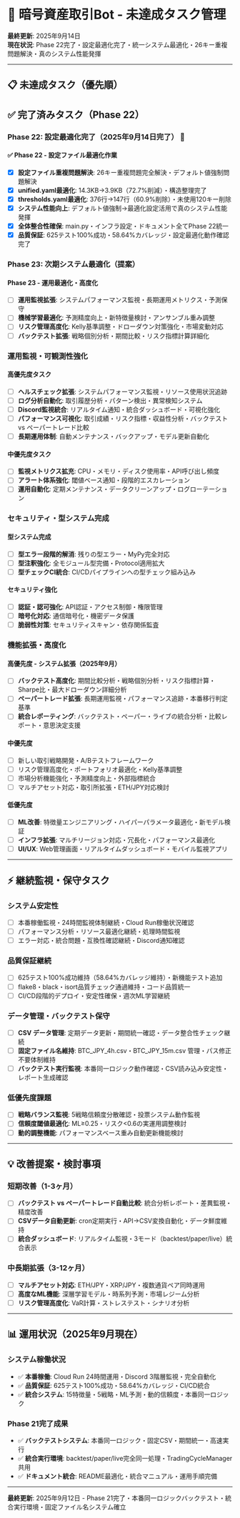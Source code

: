 # 🚀 暗号資産取引Bot - 未達成タスク管理

**最終更新**: 2025年9月14日  
**現在状況**: Phase 22完了・設定最適化完了・統一システム最適化・26キー重複問題解決・真のシステム性能発揮

---

## 📋 未達成タスク（優先順）

## ✅ 完了済みタスク（Phase 22）

### **Phase 22: 設定最適化完了（2025年9月14日完了）** 🚀

#### **✅ Phase 22 - 設定ファイル最適化作業**
- [x] **設定ファイル重複問題解決**: 26キー重複問題完全解決・デフォルト値強制問題解決
- [x] **unified.yaml最適化**: 14.3KB→3.9KB（72.7%削減）・構造整理完了
- [x] **thresholds.yaml最適化**: 376行→147行（60.9%削除）・未使用120キー削除
- [x] **システム性能向上**: デフォルト値強制→最適化設定活用で真のシステム性能発揮
- [x] **全体整合性確保**: main.py・インフラ設定・ドキュメント全てPhase 22統一
- [x] **品質保証**: 625テスト100%成功・58.64%カバレッジ・設定最適化動作確認完了

### **Phase 23: 次期システム最適化（提案）**

#### **Phase 23 - 運用最適化・高度化**
- [ ] **運用監視拡張**: システムパフォーマンス監視・長期運用メトリクス・予測保守
- [ ] **機械学習最適化**: 予測精度向上・新特徴量検討・アンサンブル重み調整
- [ ] **リスク管理高度化**: Kelly基準調整・ドローダウン対策強化・市場変動対応
- [ ] **バックテスト拡張**: 戦略個別分析・期間比較・リスク指標計算詳細化

### **運用監視・可観測性強化**

#### **高優先度タスク**
- [ ] **ヘルスチェック拡張**: システムパフォーマンス監視・リソース使用状況追跡
- [ ] **ログ分析自動化**: 取引履歴分析・パターン検出・異常検知システム
- [ ] **Discord監視統合**: リアルタイム通知・統合ダッシュボード・可視化強化
- [ ] **パフォーマンス可視化**: 取引成績・リスク指標・収益性分析・バックテスト vs ペーパートレード比較
- [ ] **長期運用体制**: 自動メンテナンス・バックアップ・モデル更新自動化

#### **中優先度タスク**
- [ ] **監視メトリクス拡充**: CPU・メモリ・ディスク使用率・API呼び出し頻度
- [ ] **アラート体系強化**: 閾値ベース通知・段階的エスカレーション
- [ ] **運用自動化**: 定期メンテナンス・データクリーンアップ・ログローテーション

### **セキュリティ・型システム完成**

#### **型システム完成**
- [ ] **型エラー段階的解消**: 残りの型エラー・MyPy完全対応
- [ ] **型注釈強化**: 全モジュール型完備・Protocol適用拡大
- [ ] **型チェックCI統合**: CI/CDパイプラインへの型チェック組み込み

#### **セキュリティ強化**
- [ ] **認証・認可強化**: API認証・アクセス制御・権限管理
- [ ] **暗号化対応**: 通信暗号化・機密データ保護
- [ ] **脆弱性対策**: セキュリティスキャン・依存関係監査

### **機能拡張・高度化**

#### **高優先度 - システム拡張（2025年9月）**
- [ ] **バックテスト高度化**: 期間比較分析・戦略個別分析・リスク指標計算・Sharpe比・最大ドローダウン詳細分析
- [ ] **ペーパートレード拡張**: 長期運用監視・パフォーマンス追跡・本番移行判定基準
- [ ] **統合レポーティング**: バックテスト・ペーパー・ライブの統合分析・比較レポート・意思決定支援

#### **中優先度**
- [ ] 新しい取引戦略開発・A/Bテストフレームワーク
- [ ] リスク管理高度化・ポートフォリオ最適化・Kelly基準調整
- [ ] 市場分析機能強化・予測精度向上・外部指標統合
- [ ] マルチアセット対応・取引所拡張・ETH/JPY対応検討

#### **低優先度**
- [ ] **ML改善**: 特徴量エンジニアリング・ハイパーパラメータ最適化・新モデル検証
- [ ] **インフラ拡張**: マルチリージョン対応・冗長化・パフォーマンス最適化
- [ ] **UI/UX**: Web管理画面・リアルタイムダッシュボード・モバイル監視アプリ

---

## ⚡ 継続監視・保守タスク

### **システム安定性**
- [ ] 本番稼働監視・24時間監視体制継続・Cloud Run稼働状況確認
- [ ] パフォーマンス分析・リソース最適化継続・処理時間監視
- [ ] エラー対応・統合問題・互換性確認継続・Discord通知確認

### **品質保証継続**
- [ ] 625テスト100%成功維持（58.64%カバレッジ維持）・新機能テスト追加
- [ ] flake8・black・isort品質チェック通過維持・コード品質統一
- [ ] CI/CD段階的デプロイ・安定性確保・週次ML学習継続

### **データ管理・バックテスト保守**
- [ ] **CSV データ管理**: 定期データ更新・期間統一確認・データ整合性チェック継続
- [ ] **固定ファイル名維持**: BTC_JPY_4h.csv・BTC_JPY_15m.csv 管理・パス修正不要体制維持
- [ ] **バックテスト実行監視**: 本番同一ロジック動作確認・CSV読み込み安定性・レポート生成確認

### **低優先度課題**
- [ ] **戦略バランス監視**: 5戦略信頼度分散確認・投票システム動作監視
- [ ] **信頼度閾値最適化**: ML≥0.25・リスク<0.6の実運用調整検討
- [ ] **動的調整機能**: パフォーマンスベース重み自動更新機能検討

---

## 💡 改善提案・検討事項

### **短期改善（1-3ヶ月）**
- [ ] **バックテスト vs ペーパートレード自動比較**: 統合分析レポート・差異監視・精度改善
- [ ] **CSVデータ自動更新**: cron定期実行・API→CSV変換自動化・データ鮮度維持
- [ ] **統合ダッシュボード**: リアルタイム監視・3モード（backtest/paper/live）統合表示

### **中長期拡張（3-12ヶ月）**
- [ ] **マルチアセット対応**: ETH/JPY・XRP/JPY・複数通貨ペア同時運用
- [ ] **高度なML機能**: 深層学習モデル・時系列予測・市場レジーム分析
- [ ] **リスク管理高度化**: VaR計算・ストレステスト・シナリオ分析

---

## 📊 運用状況（2025年9月現在）

### **システム稼働状況**
- ✅ **本番稼働**: Cloud Run 24時間運用・Discord 3階層監視・完全自動化
- ✅ **品質保証**: 625テスト100%成功・58.64%カバレッジ・CI/CD統合
- ✅ **統合システム**: 15特徴量・5戦略・ML予測・動的信頼度・本番同一ロジック

### **Phase 21完了成果**
- ✅ **バックテストシステム**: 本番同一ロジック・固定CSV・期間統一・高速実行
- ✅ **統合実行環境**: backtest/paper/live完全同一処理・TradingCycleManager共用
- ✅ **ドキュメント統合**: README最適化・統合マニュアル・運用手順完備

---

**最終更新**: 2025年9月12日 - Phase 21完了・本番同一ロジックバックテスト・統合実行環境・固定ファイル名システム確立